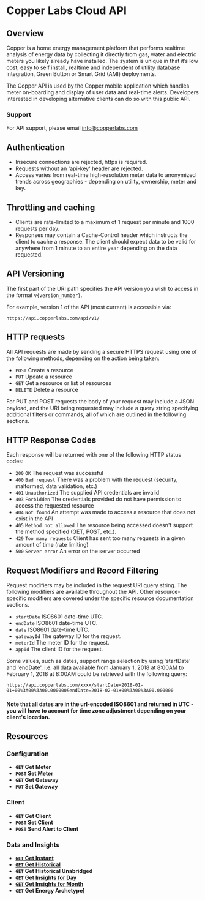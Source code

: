 # Copper Labs Cloud API

## Overview

Copper is a home energy management platform that performs realtime analysis of energy data by collecting it directly from gas, water and electric meters you likely already have installed. The system is unique in that it’s low cost, easy to self install, realtime and independent of utility database integration, Green Button or Smart Grid (AMI) deployments. 

The Copper API is used by the Copper mobile application which handles meter on-boarding and display of user data and real-time alerts. Developers interested in developing alternative clients can do so with this public API.

### Support
For API support, please email info@copperlabs.com

## Authentication
* Insecure connections are rejected, https is required. 
* Requests without an 'api-key' header are rejected.
* Access varies from real-time high-resolution meter data to anonymized trends across geographies - depending on utility, ownership, meter and key.

## Throttling and caching
* Clients are rate-limited to a maximum of 1 request per minute and 1000 requests per day.
* Responses may contain a Cache-Control header which instructs the client to cache a response. The client should expect data to be valid for anywhere from 1 minute to an entire year depending on the data requested.

## API Versioning
The first part of the URI path specifies the API version you wish to access in the format `v{version_number}`. 

For example, version 1 of the API (most current) is accessible via:

```no-highlight
https://api.copperlabs.com/api/v1/
```

## HTTP requests
All API requests are made by sending a secure HTTPS request using one of the following methods, depending on the action being taken:

* `POST` Create a resource
* `PUT` Update a resource
* `GET` Get a resource or list of resources
* `DELETE` Delete a resource

For PUT and POST requests the body of your request may include a JSON payload, and the URI being requested may include a query string specifying additional filters or commands, all of which are outlined in the following sections.

## HTTP Response Codes
Each response will be returned with one of the following HTTP status codes:

* `200` `OK` The request was successful
* `400` `Bad request` There was a problem with the request (security, malformed, data validation, etc.)
* `401` `Unauthorized` The supplied API credentials are invalid
* `403` `Forbidden` The credentials provided do not have permission to access the requested resource
* `404` `Not found` An attempt was made to access a resource that does not exist in the API
* `405` `Method not allowed` The resource being accessed doesn't support the method specified (GET, POST, etc.).
* `429` `Too many requests` Client has sent too many requests in a given amount of time (rate limiting) 
* `500` `Server error` An error on the server occurred

## Request Modifiers and Record Filtering
Request modifiers may be included in the request URI query string. The following modifiers are available throughout the API.  Other resource-specific modifiers are covered under the specific resource documentation sections.
* `startDate` ISO8601 date-time UTC.  
* `endDate` ISO8601 date-time UTC.  
* `date` ISO8601 date-time UTC.  
* `gatewayId` The gateway ID for the request.
* `meterId` The meter ID for the request.
* `appId` The client ID for the request.

Some values, such as dates, support range selection by using 'startDate' and 'endDate'.  i.e. all data available from January 1, 2018 at 8:00AM to February 1, 2018 at 8:00AM could be retrieved with the following query:

```no-highlight
https://api.copperlabs.com/xxxx/startDate=2018-01-01+00%3A00%3A00.000000&endDate=2018-02-01+00%3A00%3A00.000000
```

#### Note that all dates are in the url-encoded ISO8601 and returned in UTC - you will have to account for time zone adjustment depending on your client's location.

## Resources

### Configuration
- **<code>GET</code> Get Meter**
- **<code>POST</code> Set Meter**
- **<code>GET</code> Get Gateway**
- **<code>PUT</code> Set Gateway**

### Client
- **<code>GET</code> Get Client**
- **<code>POST</code> Set Client**
- **<code>POST</code> Send Alert to Client**

### Data and Insights
- **[<code>GET</code> Get Instant](/get_instant.md)**
- **[<code>GET</code> Get Historical](/get_data.md)**
- **<code>GET</code> Get Historical Unabridged**
- **[<code>GET</code> Get Insights for Day](/get_insights_day.md)**
- **[<code>GET</code> Get Insights for Month](/get_insights_month.md)**
- **<code>GET</code> Get Energy Archetype]**


